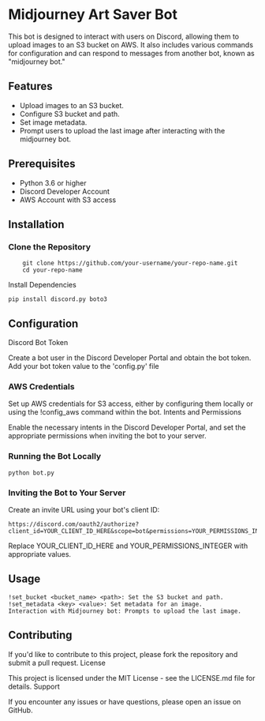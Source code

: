 # Midjourney Art Saver Bot

This bot is designed to interact with users on Discord, allowing them to upload images to an S3 bucket on AWS. It also includes various commands for configuration and can respond to messages from another bot, known as "midjourney bot."

## Features

- Upload images to an S3 bucket.
- Configure S3 bucket and path.
- Set image metadata.
- Prompt users to upload the last image after interacting with the midjourney bot.

## Prerequisites

- Python 3.6 or higher
- Discord Developer Account
- AWS Account with S3 access

## Installation

### Clone the Repository

```
    git clone https://github.com/your-username/your-repo-name.git
    cd your-repo-name
```

Install Dependencies

```
pip install discord.py boto3
```

## Configuration

Discord Bot Token

Create a bot user in the Discord Developer Portal and obtain the bot token.
Add your bot token value to the 'config.py' file

### AWS Credentials

Set up AWS credentials for S3 access, either by configuring them locally or using the !config_aws command within the bot.
Intents and Permissions

Enable the necessary intents in the Discord Developer Portal, and set the appropriate permissions when inviting the bot to your server.

### Running the Bot Locally

```
python bot.py
```

### Inviting the Bot to Your Server

Create an invite URL using your bot's client ID:

```
https://discord.com/oauth2/authorize?client_id=YOUR_CLIENT_ID_HERE&scope=bot&permissions=YOUR_PERMISSIONS_INTEGER
```

Replace YOUR_CLIENT_ID_HERE and YOUR_PERMISSIONS_INTEGER with appropriate values.

## Usage

    !set_bucket <bucket_name> <path>: Set the S3 bucket and path.
    !set_metadata <key> <value>: Set metadata for an image.
    Interaction with Midjourney bot: Prompts to upload the last image.

## Contributing

If you'd like to contribute to this project, please fork the repository and submit a pull request.
License

This project is licensed under the MIT License - see the LICENSE.md file for details.
Support

If you encounter any issues or have questions, please open an issue on GitHub.
